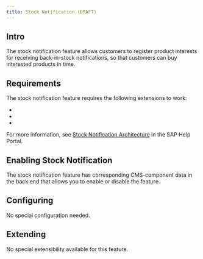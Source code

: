 ```yaml
---
title: Stock Notification (DRAFT)
---
```


## Intro

The stock notification feature allows customers to register product interests for receiving back-in-stock notifications, so that customers can buy interested products in time. 

## Requirements

The stock notification feature requires the following extensions to work:

-  
-  
-  

For more information, see [Stock Notification Architecture](https://help.sap.com/viewer/4c33bf189ab9409e84e589295c36d96e/1905/en-US/7afe618e1ff4437ea6a7a0c6e0c8f32b.html) in the SAP Help Portal.

## Enabling Stock Notification

The stock notification feature has corresponding CMS-component data in the back end that allows you to enable or disable the feature.


## Configuring

No special configuration needed.


## Extending

No special extensibility available for this feature.
